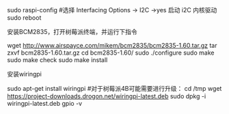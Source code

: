 


sudo raspi-config 
#选择 Interfacing Options -> I2C ->yes 启动 i2C 内核驱动
sudo reboot

安装BCM2835，打开树莓派终端，并运行下指令 

wget http://www.airspayce.com/mikem/bcm2835/bcm2835-1.60.tar.gz
tar zxvf bcm2835-1.60.tar.gz 
cd bcm2835-1.60/
sudo ./configure
sudo make
sudo make check
sudo make install

安装wiringpi 

sudo apt-get install wiringpi
#对于树莓派4B可能需要进行升级：
cd /tmp
wget https://project-downloads.drogon.net/wiringpi-latest.deb
sudo dpkg -i wiringpi-latest.deb
gpio -v
<!--stackedit_data:
eyJoaXN0b3J5IjpbMTAxODA5MTQ1OV19
-->